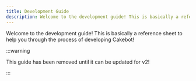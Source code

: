 ```yaml
---
title: Development Guide
description: Welcome to the development guide! This is basically a reference sheet to help you through the process of developing Cakebot.
---
```


Welcome to the development guide!
This is basically a reference sheet to help you through the process of developing Cakebot!


:::warning

This guide has been removed until it can be updated for v2!

:::
